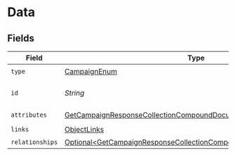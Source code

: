 # Data


## Fields

| Field                                                                                                                                                          | Type                                                                                                                                                           | Required                                                                                                                                                       | Description                                                                                                                                                    |
| -------------------------------------------------------------------------------------------------------------------------------------------------------------- | -------------------------------------------------------------------------------------------------------------------------------------------------------------- | -------------------------------------------------------------------------------------------------------------------------------------------------------------- | -------------------------------------------------------------------------------------------------------------------------------------------------------------- |
| `type`                                                                                                                                                         | [CampaignEnum](../../models/components/CampaignEnum.md)                                                                                                        | :heavy_check_mark:                                                                                                                                             | N/A                                                                                                                                                            |
| `id`                                                                                                                                                           | *String*                                                                                                                                                       | :heavy_check_mark:                                                                                                                                             | The campaign ID                                                                                                                                                |
| `attributes`                                                                                                                                                   | [GetCampaignResponseCollectionCompoundDocumentAttributes](../../models/components/GetCampaignResponseCollectionCompoundDocumentAttributes.md)                  | :heavy_check_mark:                                                                                                                                             | N/A                                                                                                                                                            |
| `links`                                                                                                                                                        | [ObjectLinks](../../models/components/ObjectLinks.md)                                                                                                          | :heavy_check_mark:                                                                                                                                             | N/A                                                                                                                                                            |
| `relationships`                                                                                                                                                | [Optional\<GetCampaignResponseCollectionCompoundDocumentRelationships>](../../models/components/GetCampaignResponseCollectionCompoundDocumentRelationships.md) | :heavy_minus_sign:                                                                                                                                             | N/A                                                                                                                                                            |
